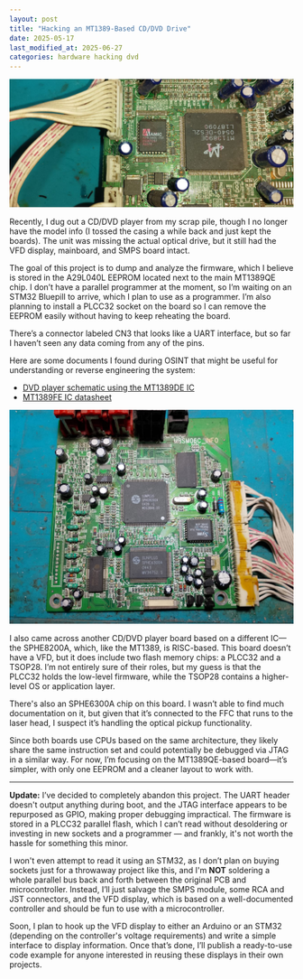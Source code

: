 ```yaml
---
layout: post
title: "Hacking an MT1389-Based CD/DVD Drive"
date: 2025-05-17
last_modified_at: 2025-06-27
categories: hardware hacking dvd
---
```


![MT1389 chip](/post-img/MT1389QE.jpg "The chip we're exploring")

Recently, I dug out a CD/DVD player from my scrap pile, though I no longer have the model info (I tossed the casing a while back and just kept the boards). The unit was missing the actual optical drive, but it still had the VFD display, mainboard, and SMPS board intact.

The goal of this project is to dump and analyze the firmware, which I believe is stored in the A29L040L EEPROM located next to the main MT1389QE chip. I don’t have a parallel programmer at the moment, so I’m waiting on an STM32 Bluepill to arrive, which I plan to use as a programmer. I’m also planning to install a PLCC32 socket on the board so I can remove the EEPROM easily without having to keep reheating the board.

There’s a connector labeled CN3 that looks like a UART interface, but so far I haven’t seen any data coming from any of the pins.

Here are some documents I found during OSINT that might be useful for understanding or reverse engineering the system:

- [DVD player schematic using the MT1389DE IC](/post-docs/MT1389DE-sch.PDF)
- [MT1389FE IC datasheet](/post-docs/datasheets/MT1389FE-datasheet.PDF)

![SPHE8200A chip on another DVD board](/post-img/SPHE8200A.jpeg "Another DVD chipset")

I also came across another CD/DVD player board based on a different IC—the SPHE8200A, which, like the MT1389, is RISC-based. This board doesn’t have a VFD, but it does include two flash memory chips: a PLCC32 and a TSOP28. I’m not entirely sure of their roles, but my guess is that the PLCC32 holds the low-level firmware, while the TSOP28 contains a higher-level OS or application layer.

There's also an SPHE6300A chip on this board. I wasn’t able to find much documentation on it, but given that it’s connected to the FFC that runs to the laser head, I suspect it’s handling the optical pickup functionality.

Since both boards use CPUs based on the same architecture, they likely share the same instruction set and could potentially be debugged via JTAG in a similar way. For now, I’m focusing on the MT1389QE-based board—it’s simpler, with only one EEPROM and a cleaner layout to work with.
	
---

**Update:** I’ve decided to completely abandon this project. The UART header doesn't output anything during boot, and the JTAG interface appears to be repurposed as GPIO, making proper debugging impractical. The firmware is stored in a PLCC32 parallel flash, which I can’t read without desoldering or investing in new sockets and a programmer — and frankly, it's not worth the hassle for something this minor.

I won't even attempt to read it using an STM32, as I don’t plan on buying sockets just for a throwaway project like this, and I'm **NOT** soldering a whole parallel bus back and forth between the original PCB and microcontroller. Instead, I’ll just salvage the SMPS module, some RCA and JST connectors, and the VFD display, which is based on a well-documented controller and should be fun to use with a microcontroller.

Soon, I plan to hook up the VFD display to either an Arduino or an STM32 (depending on the controller's voltage requirements) and write a simple interface to display information. Once that’s done, I’ll publish a ready-to-use code example for anyone interested in reusing these displays in their own projects.

